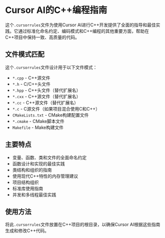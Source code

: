 # Cursor AI的C++编程指南

这个`.cursorrules`文件为使用Cursor AI进行C++开发提供了全面的指导和最佳实践。它通过标准化命名约定、编码模式和C++编程的其他重要方面，帮助在C++项目中保持一致、高质量的代码。

## 文件模式匹配

这个`.cursorrules`文件设计用于以下文件模式：

- `*.cpp` - C++源文件
- `*.h` - C/C++头文件
- `*.hpp` - C++头文件（替代扩展名）
- `*.cxx` - C++源文件（替代扩展名）
- `*.cc` - C++源文件（替代扩展名）
- `*.c` - C源文件（如果项目混合使用C和C++）
- `CMakeLists.txt` - CMake构建配置文件
- `*.cmake` - CMake脚本文件
- `Makefile` - Make构建文件

## 主要特点

- 变量、函数、类和文件的全面命名约定
- 函数设计和实现的最佳实践
- 类结构和组织的指南
- 使用现代C++特性的内存管理建议
- 项目结构组织
- 标准库使用指南
- 并发和多线程最佳实践

## 使用方法

将此`.cursorrules`文件放置在C++项目的根目录，以确保Cursor AI根据这些指南生成和修改C++代码。